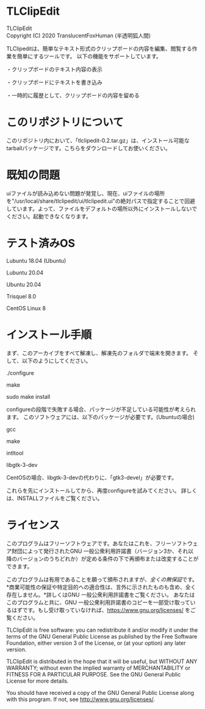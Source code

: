 # TLClipEdit
TLClipEdit  
Copyright (C) 2020 TranslucentFoxHuman (半透明狐人間) 
 
TLClipeditは、簡単なテキスト形式のクリップボードの内容を編集、閲覧する作業を簡単にするツールです。 
以下の機能をサポートしています。
 
・クリップボードのテキスト内容の表示 
 
・クリップボードにテキストを書き込み 
 
・一時的に履歴として、クリップボードの内容を留める 
 

# このリポジトリについて
このリポジトリ内において、「tlclipedit-0.2.tar.gz」は、インストール可能なtarballパッケージです。こちらをダウンロードしてお使いください。

# 既知の問題
uiファイルが読み込めない問題が発覚し、現在、uiファイルの場所を"/usr/local/share/tlclipedit/ui/tlclipedit.ui"の絶対パスで指定することで回避しています。よって、ファイルをデフォルトの場所以外にインストールしないでください。起動できなくなります。


# テスト済みOS
Lubuntu 18.04 (Ubuntu)
 
Lubuntu 20.04
 
Ubuntu 20.04
 
Trisquel 8.0
 
CentOS Linux 8
 
 
# インストール手順 
まず、このアーカイブをすべて解凍し、解凍先のフォルダで端末を開きます。 
そして、以下のようにしてください。 
 
./configure 
 
make 
 
sudo make install 
 
 
configureの段階で失敗する場合、パッケージが不足している可能性が考えられます。 
このソフトウェアには、以下のパッケージが必要です。(Ubuntuの場合) 
 
 
gcc 
 
make 
 
intltool 
 
libgtk-3-dev 
 
 
CentOSの場合、libgtk-3-devの代わりに、「gtk3-devel」が必要です。
 
これらを先にインストールしてから、再度configureを試みてください。 
詳しくは、INSTALLファイルをご覧ください。 
 
# ライセンス 
このプログラムはフリーソフトウェアです。あなたはこれを、フリーソフトウェア財団によって発行されたGNU 一般公衆利用許諾書（バージョン3か、それ以降のバージョンのうちどれか）が定める条件の下で再頒布または改変することができます。 
 
このプログラムは有用であることを願って頒布されますが、*全くの無保証*です。*商業可能性の保証や特定目的への適合性は、言外に示されたものも含め、全く存在しません。*詳しくはGNU 一般公衆利用許諾書をご覧ください。 
あなたはこのプログラムと共に、GNU 一般公衆利用許諾書のコピーを一部受け取っているはずです。もし受け取っていなければ、<https://www.gnu.org/licenses/> をご覧ください。 
 
TLClipEdit is free software: you can redistribute it and/or modify it 
under the terms of the GNU General Public License as published by the 
Free Software Foundation, either version 3 of the License, or 
(at your option) any later version. 
 
TLClipEdit is distributed in the hope that it will be useful, but 
WITHOUT ANY WARRANTY; without even the implied warranty of 
MERCHANTABILITY or FITNESS FOR A PARTICULAR PURPOSE. 
See the GNU General Public License for more details. 

You should have received a copy of the GNU General Public License along 
with this program.  If not, see <http://www.gnu.org/licenses/>. 
